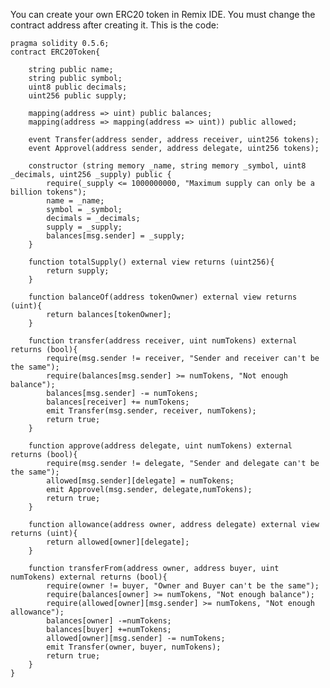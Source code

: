 You can create your own ERC20 token in Remix IDE. You must change the contract address after creating it.
This is the code:
    
    pragma solidity 0.5.6;
    contract ERC20Token{
    
        string public name;
        string public symbol;
        uint8 public decimals;
        uint256 public supply;
        
        mapping(address => uint) public balances;
        mapping(address => mapping(address => uint)) public allowed;
        
        event Transfer(address sender, address receiver, uint256 tokens);
        event Approvel(address sender, address delegate, uint256 tokens);
        
        constructor (string memory _name, string memory _symbol, uint8 _decimals, uint256 _supply) public {
            require(_supply <= 1000000000, "Maximum supply can only be a billion tokens");
            name = _name;
            symbol = _symbol;
            decimals = _decimals;
            supply = _supply;
            balances[msg.sender] = _supply;
        }
        
        function totalSupply() external view returns (uint256){
            return supply;
        }
        
        function balanceOf(address tokenOwner) external view returns (uint){
            return balances[tokenOwner];
        }
        
        function transfer(address receiver, uint numTokens) external returns (bool){
            require(msg.sender != receiver, "Sender and receiver can't be the same");
            require(balances[msg.sender] >= numTokens, "Not enough balance");
            balances[msg.sender] -= numTokens;
            balances[receiver] += numTokens;
            emit Transfer(msg.sender, receiver, numTokens);
            return true;
        }
        
        function approve(address delegate, uint numTokens) external returns (bool){
            require(msg.sender != delegate, "Sender and delegate can't be the same");
            allowed[msg.sender][delegate] = numTokens;
            emit Approvel(msg.sender, delegate,numTokens);
            return true;
        }
        
        function allowance(address owner, address delegate) external view returns (uint){
            return allowed[owner][delegate];
        }
        
        function transferFrom(address owner, address buyer, uint numTokens) external returns (bool){
            require(owner != buyer, "Owner and Buyer can't be the same");
            require(balances[owner] >= numTokens, "Not enough balance");
            require(allowed[owner][msg.sender] >= numTokens, "Not enough allowance");
            balances[owner] -=numTokens;
            balances[buyer] +=numTokens;
            allowed[owner][msg.sender] -= numTokens;
            emit Transfer(owner, buyer, numTokens);
            return true;
        }
    }

